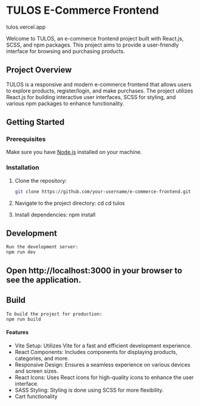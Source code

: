 # TULOS E-Commerce Frontend
tulos.vercel.app

Welcome to TULOS, an e-commerce frontend project built with React.js, SCSS, and npm packages. This project aims to provide a user-friendly interface for browsing and purchasing products.

## Project Overview

TULOS is a responsive and modern e-commerce frontend that allows users to explore products, register/login, and make purchases. The project utilizes React.js for building interactive user interfaces, SCSS for styling, and various npm packages to enhance functionality.

## Getting Started

### Prerequisites

Make sure you have [Node.js](https://nodejs.org/) installed on your machine.

### Installation

1. Clone the repository:

   ```bash
   git clone https://github.com/your-username/e-commerce-frontend.git

2. Navigate to the project directory:
    cd cd tulos

3. Install dependencies:
    npm install

## Development
    Run the development server:
    npm run dev

## Open http://localhost:3000 in your browser to see the application.

## Build
    To build the project for production:
    npm run build

#### Features
   - Vite Setup: Utilizes Vite for a fast and efficient development experience.
   - React Components: Includes components for displaying products, categories, and more.
   - Responsive Design: Ensures a seamless experience on various devices and screen sizes.
   - React Icons: Uses React icons for high-quality icons to enhance the user interface.
   - SASS Styling: Styling is done using SCSS for more flexibility.
   - Cart functionality
